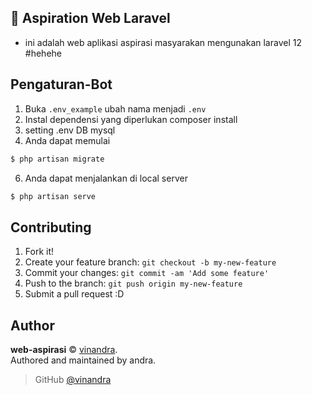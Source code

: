 ## 👋 Aspiration Web Laravel

-   ini adalah web aplikasi aspirasi masyarakan mengunakan laravel 12 #hehehe

## Pengaturan-Bot

1. Buka `.env_example` ubah nama menjadi `.env`
2. Instal dependensi yang diperlukan composer install
3. setting .env DB mysql
4. Anda dapat memulai

```sh
$ php artisan migrate
```

6. Anda dapat menjalankan di local server

```sh
$ php artisan serve
```

## Contributing

1. Fork it!
2. Create your feature branch: `git checkout -b my-new-feature`
3. Commit your changes: `git commit -am 'Add some feature'`
4. Push to the branch: `git push origin my-new-feature`
5. Submit a pull request :D

## Author

**web-aspirasi** © [vinandra](https://github.com/vinandra).  
Authored and maintained by andra.

> GitHub [@vinandra](https://github.com/vinandra)

